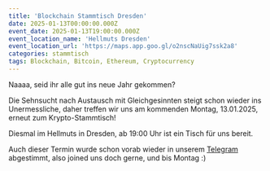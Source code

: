 ```yaml
---
title: 'Blockchain Stammtisch Dresden'
date: 2025-01-13T00:00:00.000Z
event_date: 2025-01-13T19:00:00.000Z
event_location_name: 'Hellmuts Dresden'
event_location_url: 'https://maps.app.goo.gl/o2nscNaUig7ssk2a8'
categories: stammtisch
tags: Blockchain, Bitcoin, Ethereum, Cryptocurrency
---
```


Naaaa, seid ihr alle gut ins neue Jahr gekommen?

Die Sehnsucht nach Austausch mit Gleichgesinnten steigt schon wieder ins Unermessliche, daher treffen wir uns am kommenden Montag, 13.01.2025, erneut zum Krypto-Stammtisch!

Diesmal im Hellmuts in Dresden, ab 19:00 Uhr ist ein Tisch für uns bereit.

Auch dieser Termin wurde schon vorab wieder in unserem [Telegram](https://t.me/+--ye6T-m7B0zZmEy) abgestimmt, also joined uns doch gerne, und bis Montag :) 
